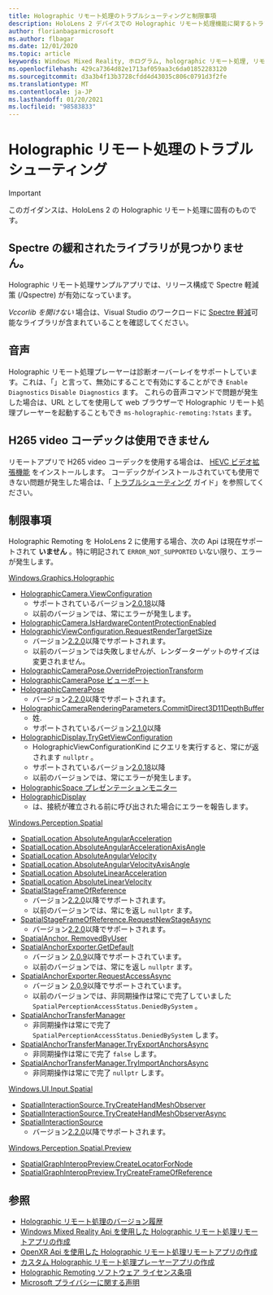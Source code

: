 ```yaml
---
title: Holographic リモート処理のトラブルシューティングと制限事項
description: HoloLens 2 デバイスでの Holographic リモート処理機能に関するトラブルシューティングリソースと手順を紹介します。
author: florianbagarmicrosoft
ms.author: flbagar
ms.date: 12/01/2020
ms.topic: article
keywords: Windows Mixed Reality, ホログラム, holographic リモート処理, リモートレンダリング, ネットワークレンダリング, HoloLens, リモートホログラム, トラブルシューティング, ヘルプ, Mixed reality ヘッドセット, windows mixed reality ヘッドセット, 仮想現実ヘッドセット
ms.openlocfilehash: 429ca7364d82e1713af059aa3c6da01852283120
ms.sourcegitcommit: d3a3b4f13b3728cfdd4d43035c806c0791d3f2fe
ms.translationtype: MT
ms.contentlocale: ja-JP
ms.lasthandoff: 01/20/2021
ms.locfileid: "98583833"
---
```

# <a name="holographic-remoting-troubleshooting"></a>Holographic リモート処理のトラブルシューティング

> [!IMPORTANT]
> このガイダンスは、HoloLens 2 の Holographic リモート処理に固有のものです。

## <a name="spectre-mitigated-libraries-not-found"></a>Spectre の緩和されたライブラリが見つかりません。

Holographic リモート処理サンプルアプリでは、リリース構成で Spectre 軽減策 (/Qspectre) が有効になっています。

*Vccorlib を開けない* 場合は、Visual Studio のワークロードに [Spectre 軽減](/cpp/build/reference/qspectre)可能なライブラリが含まれていることを確認してください。

## <a name="speech"></a>音声

Holographic リモート処理プレーヤーは診断オーバーレイをサポートしています。これは、「」と言って、無効にすることで有効にすることができ ```Enable Diagnostics``` ```Disable Diagnostics``` ます。 これらの音声コマンドで問題が発生した場合は、URL としてを使用して web ブラウザーで Holographic リモート処理プレーヤーを起動することもでき ```ms-holographic-remoting:?stats``` ます。

## <a name="h265-video-codec-not-available"></a>H265 video コーデックは使用できません

リモートアプリで H265 video コーデックを使用する場合は、 [HEVC ビデオ拡張機能](https://www.microsoft.com/p/hevc-video-extensions/9nmzlz57r3t7) をインストールします。 コーデックがインストールされていても使用できない問題が発生した場合は、「 [トラブルシューティング](/azure/remote-rendering/resources/troubleshoot#h265-codec-not-available) ガイド」を参照してください。

## <a name="limitations"></a>制限事項

Holographic Remoting を HoloLens 2 に使用する場合、次の Api は現在サポートされて **いません** 。特に明記されて ```ERROR_NOT_SUPPORTED``` いない限り、エラーが発生します。

[Windows.Graphics.Holographic](/uwp/api/windows.graphics.holographic)

* [HolographicCamera.ViewConfiguration](/uwp/api/windows.graphics.holographic.holographiccamera.viewconfiguration)
  - サポートされているバージョン[2.0.18](holographic-remoting-version-history.md#v2.0.18)以降
  - 以前のバージョンでは、常にエラーが発生します。
* [HolographicCamera.IsHardwareContentProtectionEnabled](/uwp/api/windows.graphics.holographic.holographiccamera.ishardwarecontentprotectionenabled#Windows_Graphics_Holographic_HolographicCamera_IsHardwareContentProtectionEnabled)
* [HolographicViewConfiguration.RequestRenderTargetSize](/uwp/api/windows.graphics.holographic.holographicviewconfiguration.requestrendertargetsize#Windows_Graphics_Holographic_HolographicViewConfiguration_RequestRenderTargetSize_Windows_Foundation_Size_)
  - バージョン[2.2.0](holographic-remoting-version-history.md#v2.2.0)以降でサポートされます。
  - 以前のバージョンでは失敗しませんが、レンダーターゲットのサイズは変更されません。
* [HolographicCameraPose.OverrideProjectionTransform](/uwp/api/windows.graphics.holographic.holographiccamerapose.overrideprojectiontransform)
* [HolographicCameraPose ビューポート](/uwp/api/windows.graphics.holographic.holographiccamerapose.overrideviewport)
* [HolographicCameraPose](/uwp/api/windows.graphics.holographic.holographiccamerapose.overrideviewtransform)
  - バージョン[2.2.0](holographic-remoting-version-history.md#v2.2.0)以降でサポートされます。
* [HolographicCameraRenderingParameters.CommitDirect3D11DepthBuffer](/uwp/api/windows.graphics.holographic.holographiccamerarenderingparameters.commitdirect3d11depthbuffer#Windows_Graphics_Holographic_HolographicCameraRenderingParameters_CommitDirect3D11DepthBuffer_Windows_Graphics_DirectX_Direct3D11_IDirect3DSurface_)
  - 姓.
  - サポートされているバージョン[2.1.0](holographic-remoting-version-history.md#v2.1.0)以降
* [HolographicDisplay.TryGetViewConfiguration](/uwp/api/windows.graphics.holographic.holographicdisplay.trygetviewconfiguration)
  - HolographicViewConfigurationKind にクエリを実行すると、常にが返されます ```nullptr``` 。
  - サポートされているバージョン[2.0.18](holographic-remoting-version-history.md#v2.0.18)以降
  - 以前のバージョンでは、常にエラーが発生します。
* [HolographicSpace プレゼンテーションモニター](/uwp/api/windows.graphics.holographic.holographicspace.createframepresentationmonitor)
* [HolographicDisplay](/uwp/api/windows.graphics.holographic.holographicdisplay.getdefault#Windows_Graphics_Holographic_HolographicDisplay_GetDefault)
  - は、接続が確立される前に呼び出された場合にエラーを報告します。


[Windows.Perception.Spatial](/uwp/api/windows.perception.spatial)

* [SpatialLocation AbsoluteAngularAcceleration](/uwp/api/windows.perception.spatial.spatiallocation.absoluteangularacceleration)
* [SpatialLocation.AbsoluteAngularAccelerationAxisAngle](/uwp/api/windows.perception.spatial.spatiallocation.absoluteangularaccelerationaxisangle)
* [SpatialLocation AbsoluteAngularVelocity](/uwp/api/windows.perception.spatial.spatiallocation.absoluteangularvelocity)
* [SpatialLocation.AbsoluteAngularVelocityAxisAngle](/uwp/api/windows.perception.spatial.spatiallocation.absoluteangularvelocityaxisangle)
* [SpatialLocation AbsoluteLinearAcceleration](/uwp/api/windows.perception.spatial.spatiallocation.absolutelinearacceleration)
* [SpatialLocation AbsoluteLinearVelocity](/uwp/api/windows.perception.spatial.spatiallocation.absolutelinearvelocity)
* [SpatialStageFrameOfReference](/uwp/api/windows.perception.spatial.spatialstageframeofreference.current)
  - バージョン[2.2.0](holographic-remoting-version-history.md#v2.2.0)以降でサポートされます。
  - 以前のバージョンでは、常にを返し ```nullptr``` ます。
* [SpatialStageFrameOfReference.RequestNewStageAsync](/uwp/api/windows.perception.spatial.spatialstageframeofreference.requestnewstageasync)
  - バージョン[2.2.0](holographic-remoting-version-history.md#v2.2.0)以降でサポートされます。
* [SpatialAnchor. RemovedByUser](/uwp/api/windows.perception.spatial.spatialanchor.removedbyuser)
* [SpatialAnchorExporter.GetDefault](/uwp/api/windows.perception.spatial.spatialanchorexporter.getdefault
)
  - バージョン [2.0.9](holographic-remoting-version-history.md#v2.0.9)以降でサポートされています。 
  - 以前のバージョンでは、常にを返し ```nullptr``` ます。 
* [SpatialAnchorExporter.RequestAccessAsync](/uwp/api/windows.perception.spatial.spatialanchorexporter.requestaccessasync
)
  - バージョン [2.0.9](holographic-remoting-version-history.md#v2.0.9)以降でサポートされています。 
  - 以前のバージョンでは、非同期操作は常にで完了していました ```SpatialPerceptionAccessStatus.DeniedBySystem``` 。
* [SpatialAnchorTransferManager](/uwp/api/windows.perception.spatial.spatialanchortransfermanager.requestaccessasync#Windows_Perception_Spatial_SpatialAnchorTransferManager_RequestAccessAsync)
  - 非同期操作は常にで完了 ```SpatialPerceptionAccessStatus.DeniedBySystem``` します。
* [SpatialAnchorTransferManager.TryExportAnchorsAsync](/uwp/api/windows.perception.spatial.spatialanchortransfermanager.tryexportanchorsasync#Windows_Perception_Spatial_SpatialAnchorTransferManager_TryExportAnchorsAsync_Windows_Foundation_Collections_IIterable_Windows_Foundation_Collections_IKeyValuePair_System_String_Windows_Perception_Spatial_SpatialAnchor___Windows_Storage_Streams_IOutputStream_)
  - 非同期操作は常にで完了 ```false``` します。
* [SpatialAnchorTransferManager.TryImportAnchorsAsync](/uwp/api/windows.perception.spatial.spatialanchortransfermanager.tryimportanchorsasync
)
  - 非同期操作は常にで完了 ```nullptr``` します。

[Windows.UI.Input.Spatial](/uwp/api/windows.ui.input.spatial)

* [SpatialInteractionSource.TryCreateHandMeshObserver](/uwp/api/windows.ui.input.spatial.spatialinteractionsource.trycreatehandmeshobserver#Windows_UI_Input_Spatial_SpatialInteractionSource_TryCreateHandMeshObserver)
* [SpatialInteractionSource.TryCreateHandMeshObserverAsync](/uwp/api/windows.ui.input.spatial.spatialinteractionsource.trycreatehandmeshobserverasync)
* [SpatialInteractionSource](/uwp/api/windows.ui.input.spatial.spatialinteractionsource.controller#Windows_UI_Input_Spatial_SpatialInteractionSource_Controller)
  - バージョン[2.2.0](holographic-remoting-version-history.md#v2.2.0)以降でサポートされます。

[Windows.Perception.Spatial.Preview](/uwp/api/windows.perception.spatial.preview)

* [SpatialGraphInteropPreview.CreateLocatorForNode](/uwp/api/windows.perception.spatial.preview.spatialgraphinteroppreview.createlocatorfornode)
* [SpatialGraphInteropPreview.TryCreateFrameOfReference](/uwp/api/windows.perception.spatial.preview.spatialgraphinteroppreview.trycreateframeofreference)

## <a name="see-also"></a>参照
* [Holographic リモート処理のバージョン履歴](holographic-remoting-version-history.md)
* [Windows Mixed Reality Api を使用した Holographic リモート処理リモートアプリの作成](holographic-remoting-create-remote-wmr.md)
* [OpenXR Api を使用した Holographic リモート処理リモートアプリの作成](holographic-remoting-create-remote-openxr.md)
* [カスタム Holographic リモート処理プレーヤーアプリの作成](holographic-remoting-create-player.md)
* [Holographic Remoting ソフトウェア ライセンス条項](/legal/mixed-reality/microsoft-holographic-remoting-software-license-terms)
* [Microsoft プライバシーに関する声明](https://go.microsoft.com/fwlink/?LinkId=521839)